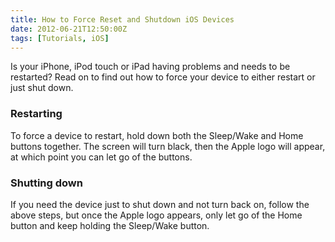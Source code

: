 ```yaml
---
title: How to Force Reset and Shutdown iOS Devices
date: 2012-06-21T12:50:00Z
tags: [Tutorials, iOS]
---
```


Is your iPhone, iPod touch or iPad having problems and needs to be restarted?
Read on to find out how to force your device to either restart or just shut
down. <!-- more -->

### Restarting

To force a device to restart, hold down both the Sleep/Wake and Home buttons
together. The screen will turn black, then the Apple logo will appear, at which
point you can let go of the buttons.

### Shutting down

If you need the device just to shut down and not turn back on, follow the above
steps, but once the Apple logo appears, only let go of the Home button and keep
holding the Sleep/Wake button.
